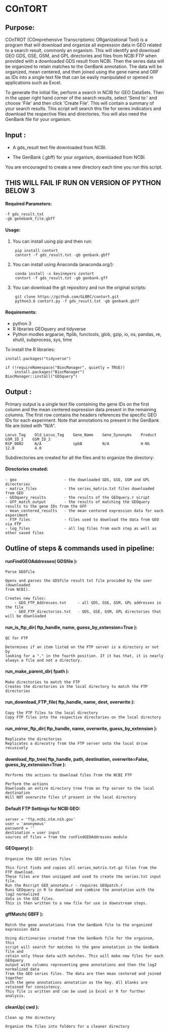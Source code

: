 
# **COnTORT** 

## Purpose:

COnTROT (COmprehensive Transcriptomic ORganizational Tool) is a program that
will download and organize all expression data in GEO related to a search result,
commonly an organism. This will identify and download GEO GDS, GSE, GSM, and GPL
directories and files from NCBI FTP when provided with a downloaded GDS result
from NCBI. Then the series data will be organized to retain matches to the GenBank
annotation. The data will be organized, mean centered, and then
joined using the gene name and ORF as IDs into a single text file that can be
easily manipulated or opened in applications such as Excel.

To generate the initial file, perform a search in NCIB for GEO DataSets. Then in the
upper right hand corner of the search results, select 'Send to:' and choose
'File' and then click 'Create File'. This will contain a summary of your search
results. This script will search this file for series indicators and download
the respective files and directories. You will also need the GenBank file for your organism.

## Input : 

 - A gds_result text file downloaded from NCBI.

 - The GenBank (.gbff) for your organism, downloaded from NCBI.
             
You are encouraged to create a new directory each time you run this script.
## **THIS WILL FAIL IF RUN ON VERSION OF PYTHON BELOW 3**

#### Required Parameters:
	
	-f gds_result.txt
	-gb genebank_file.gbff

#### Usage:

1. You can install using pip and then run:

        pip install contort
        contort -f gds_result.txt -gb genbank.gbff

2. You can install using Anaconda (anaconda.org/):
       
        conda install -c kevinmyers contort
        contort -f gds_result.txt -gb genbank.gff

3. You can download the git repository and run the original scripts:

        git clone https://github.com/GLBRC/contort.git
        python3.6 contort.py -f gds_result.txt -gb genbank.gbff

#### Requirements:

 - python 3
 - R libraries GEOquery and tidyverse
 - Python modles argparse, ftplib, functools, glob, gzip, io, os, pandas, re, shutil, subprocess, sys, time

To install the R libraries:

    install.packages("tidyverse")

    if (!requireNamespace("BiocManager", quietly = TRUE))
        install.packages("BiocManager")
    BiocManager::install("GEOquery")

## Output : 

Primary output is a single text file containing the gene IDs on the first column
    and the mean centered expression data present in the remaining columns. The first row
    contains the headers references the specific GEO IDs for each experiment. 
    Note that annotations no present in the GenBank file are listed with "N/A".
    
    Locus_Tag    Old_Locus_Tag    Gene_Name    Gene_Synonyms    Product    GSM_ID_1    GSM_ID_2
    RSP_0002     N/A              spbB         N/A              H-NS       12.0         4.0
    
Subdirectories are created for all the files and to organize the directory:
        
#### Directories created:
	- geo                     - the downloaded GDS, GSE, GSM and GPL directories
	- matrix_files            - the series_matrix.txt files downloaded from GEO
	- GEOquery_results        - the results of the GEOquery.r script
	- GFF_match_output        - the results of matching the GEOquery results to the gene IDs from the GFF
	- mean_centered_results   - the mean centered expression data for each experiment
	- FTP_files               - files used to download the data from GEO via FTP
	- log_files               - all log files from each step as well as other saved files

## Outline of steps & commands used in pipeline:

#### runFindGEOAddresses( GDSfile ):

	Parse GEOfile
    
    Opens and parses the GDSfile result txt file provided by the user (downloaded
    from NCBI).
    
    Creates new files:
        - GEO_FTP_Addresses.txt     - all GDS, GSE, GSM, GPL addresses in the file
        - GEO_FTP_directories.txt   - GDS, GSE, GSM, GPL directories that will be downloaded


#### run_is_ftp_dir( ftp_handle, name, guess_by_extension=True ):

    QC for FTP
    
    Determines if an item listed on the FTP server is a directory or not by 
    looking for a "." in the fourth position. If it has that, it is nearly 
    always a file and not a directory.

#### run_make_parent_dir( fpath ):

    Make directories to match the FTP
    Creates the directories in the local directory to match the FTP directories

#### run_download_FTP_file( ftp_handle, name, dest, overwrite ):

    Copy the FTP files to the local directory
    Copy FTP files into the respective directories on the local directory

#### run_mirror_ftp_dir( ftp_handle, name, overwrite, guess_by_extension ):

    Replicate the directories
    Replicates a direcotry from the FTP server onto the local drive recusively

#### download_ftp_tree( ftp_handle, path, destination, overwrite=False, guess_by_extension=True ):

    Performs the actions to download files from the NCBI FTP
    
    Perform the actions
    Downloads an entire directory tree from an ftp server to the local destination
    Will NOT overwrite files if present in the local directory

#### Default FTP Settings for NCBI GEO:

	server = 'ftp.ncbi.nlm.nih.gov'
	user = 'anonymous'
	password = ''
	destination = user input
	sources of files = from the runFindGEOAddresses module

#### GEOquery( ):

	Organize the GEO series files
    
    This first finds and copies all series_matrix.txt.gz files from the FTP download.
    These files are then unzipped and used to create the series.txt input file.
    Run the Rscript GEO_annotate.r - requires GEOpatch.r
    Runs GEOquery in R to download and combine the annotation with the log2 normalized
    data in the GSE files.
    This is then written to a new file for use in downstream steps.

#### gffMatch( GBFF ):

    Match the gene annotations from the GenBank file to the organized expression data
    
    Using dictionaries created from the GenBank file for the orgainsm, this
    script will search for matches to the gene annotation in the GenBank file and
    retain only those data with matches. This will make new files for each GEOquery
    output with columns representing gene annotations and then the log2 normalized data
    from the GEO series files. The data are then mean centered and joined together
    with the gene annotations annotation as the key. All blanks are retained for consistency.
    This file is written and can be used in Excel or R for further analysis.

#### cleanUp( cwd ):

    Clean up the directory
    
    Organize the files into folders for a cleaner directory
